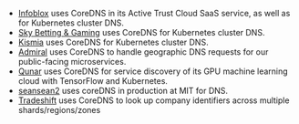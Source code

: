 * [Infoblox](https://www.infoblox.com) uses CoreDNS in its Active Trust Cloud SaaS service, as well as for Kubernetes cluster DNS.
* [Sky Betting & Gaming](http://engineering.skybettingandgaming.com) uses CoreDNS for Kubernetes cluster DNS.
* [Kismia](https://kismia.com) uses CoreDNS for Kubernetes cluster DNS.
* [Admiral](https://getadmiral.com) uses CoreDNS to handle geographic DNS requests for our public-facing microservices.
* [Qunar](https://qunar.com) uses CoreDNS for service discovery of its GPU machine learning cloud with TensorFlow and Kubernetes.
* [seansean2](https://web.mit.edu) uses coreDNS in production at MIT for DNS.
* [Tradeshift](https://tradeshift.com/) uses CoreDNS to look up company identifiers across multiple shards/regions/zones
